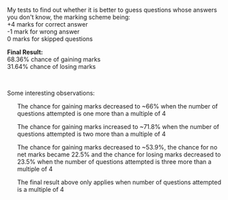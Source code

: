 My tests to find out whether it is better to guess questions whose answers you don't know, the marking scheme being: <br>
+4 marks for correct answer <br>
-1 mark for wrong answer <br>
0 marks for skipped questions <br>
<p>
<b> Final Result: </b> <br>
68.36% chance of gaining marks <br>
31.64% chance of losing marks <br>
</p>
<br>
<p>
Some interesting observations: <br>
<ul> The chance for gaining marks decreased to ~66% when the number of questions attempted is one more than a multiple of 4 </ul>
<ul> The chance for gaining marks increased to ~71.8% when the number of questions attempted is two more than a multiple of 4 </ul>
<ul> The chance for gaining marks decreased to ~53.9%, the chance for no net marks became 22.5% and 
  the chance for losing marks decreased to 23.5% when the number of questions attempted is three more than a multiple of 4 </ul>
<ul> The final result above only applies when number of questions attempted is a multiple of 4 </ul>
</p>

